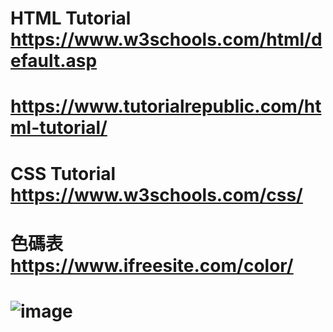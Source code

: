 # HTML Tutorial  https://www.w3schools.com/html/default.asp
# https://www.tutorialrepublic.com/html-tutorial/
# CSS Tutorial  https://www.w3schools.com/css/
# 色碼表  https://www.ifreesite.com/color/
# ![image](https://github.com/benson1231/basic_html_css/assets/144930897/5eb3fdac-63a0-4a37-ae66-97c82077df58)

